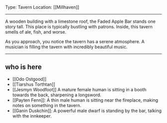 Type: Tavern
Location: [[Millhaven]]

---

A wooden building with a limestone roof, the Faded Apple Bar stands one story tall. This place is typically bustling with patrons. Inside, this tavern smells of ale, fish, and worse.

As you approach, you notice the tavern has a serene atmosphere. A musician is filling the tavern with incredibly beautiful music.

---

## who is here

- [[Odo Ostgood]]
- [[Tiarshus Torthtan]]
- [[Jesmyn Woodfoot]] A mature female human is sitting in a booth towards the back, sharpening a longsword.
- [[Payten Fenn]]: A thin male human is sitting near the fireplace, making notes on something in the tavern.
- [[Ganin Duskchin]]: A powerful male dwarf is standing by the bar, talking with the innkeeper.
